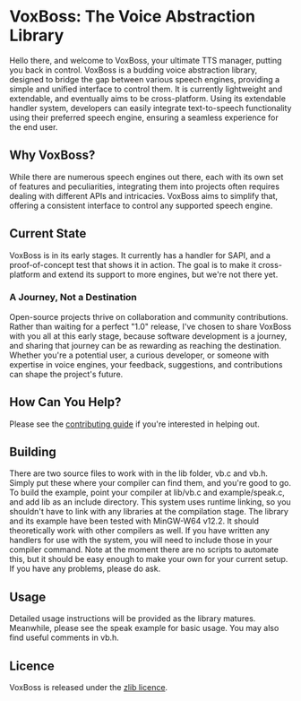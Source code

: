 # VoxBoss: The Voice Abstraction Library
Hello there, and welcome to VoxBoss, your ultimate TTS manager, putting you back in control.
VoxBoss is a budding voice abstraction library, designed to bridge the gap between various speech engines, providing a simple and unified interface to control them. It is currently lightweight and extendable, and eventually aims to be cross-platform.
Using its extendable handler system, developers can easily integrate text-to-speech functionality using their preferred speech engine, ensuring a seamless experience for the end user.

## Why VoxBoss?
While there are numerous speech engines out there, each with its own set of features and peculiarities, integrating them into projects often requires dealing with different APIs and intricacies. VoxBoss aims to simplify that, offering a consistent interface to control any supported speech engine.

## Current State
VoxBoss is in its early stages. It currently has a handler for SAPI, and a proof-of-concept test that shows it in action. The goal is to make it cross-platform and extend its support to more engines, but we're not there yet.

### A Journey, Not a Destination
Open-source projects thrive on collaboration and community contributions. Rather than waiting for a perfect "1.0" release, I've chosen to share VoxBoss with you all at this early stage, because software development is a journey, and sharing that journey can be as rewarding as reaching the destination.
Whether you're a potential user, a curious developer, or someone with expertise in voice engines, your feedback, suggestions, and contributions can shape the project's future.

## How Can You Help?
Please see the [contributing guide](contributing.md) if you're interested in helping out.

## Building
There are two source files to work with in the lib folder, vb.c and vb.h. Simply put these where your compiler can find them, and you're good to go.
To build the example, point your compiler at lib/vb.c and example/speak.c, and add lib as an include directory.
This system uses runtime linking, so you shouldn't have to link with any libraries at the compilation stage.
The library and its example have been tested with MinGW-W64 v12.2. It should theoretically work with other compilers as well.
If you have written any handlers for use with the system, you will need to include those in your compiler command.
Note at the moment there are no scripts to automate this, but it should be easy enough to make your own for your current setup.
If you have any problems, please do ask.

## Usage
Detailed usage instructions will be provided as the library matures. Meanwhile, please see the speak example for basic usage.
You may also find useful comments in vb.h.

## Licence
VoxBoss is released under the [zlib licence](licence.txt).
